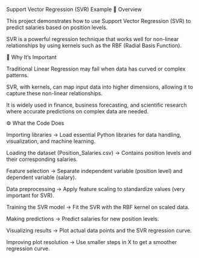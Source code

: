 Support Vector Regression (SVR) Example
📌 Overview

This project demonstrates how to use Support Vector Regression (SVR) to predict salaries based on position levels.

SVR is a powerful regression technique that works well for non-linear relationships by using kernels such as the RBF (Radial Basis Function).

🚀 Why It’s Important

Traditional Linear Regression may fail when data has curved or complex patterns.

SVR, with kernels, can map input data into higher dimensions, allowing it to capture these non-linear relationships.

It is widely used in finance, business forecasting, and scientific research where accurate predictions on complex data are needed.

⚙️ What the Code Does

Importing libraries → Load essential Python libraries for data handling, visualization, and machine learning.

Loading the dataset (Position_Salaries.csv) → Contains position levels and their corresponding salaries.

Feature selection → Separate independent variable (position level) and dependent variable (salary).

Data preprocessing → Apply feature scaling to standardize values (very important for SVR).

Training the SVR model → Fit the SVR with the RBF kernel on scaled data.

Making predictions → Predict salaries for new position levels.

Visualizing results → Plot actual data points and the SVR regression curve.

Improving plot resolution → Use smaller steps in X to get a smoother regression curve.
